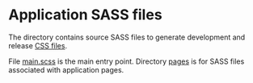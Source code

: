 Application SASS files
======================

The directory contains source SASS files to generate development and release [CSS files](../css/).

File [main.scss](main.scss) is the main entry point. Directory [pages](pages) is for SASS files associated with application pages.
